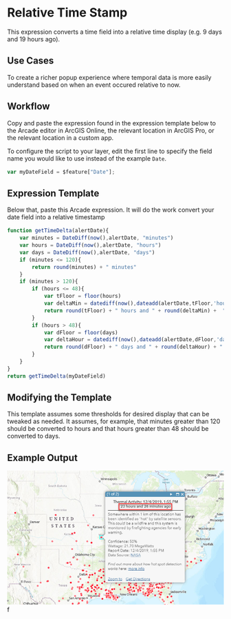 # Relative Time Stamp

This expression converts a time field into a relative time display (e.g. 9 days and 19 hours ago).

## Use Cases

To create a richer popup experience where temporal data is more easily understand based on when an event occured relative to now.

## Workflow

Copy and paste the expression found in the expression template below to the Arcade editor in ArcGIS Online, the relevant location in ArcGIS Pro, or the relevant location in a custom app.

To configure the script to your layer, edit the first line to specify the field name you would like to use instead of the example `Date`.

```js
var myDateField = $feature["Date"];
```

## Expression Template
Below that, paste this Arcade expression. It will do the work convert your date field into a relative timestamp

```js
function getTimeDelta(alertDate){
    var minutes = DateDiff(now(),alertDate, "minutes")
    var hours = DateDiff(now(),alertDate, "hours")
    var days = DateDiff(now(),alertDate, "days")
    if (minutes <= 120){
        return round(minutes) + " minutes"
    }
    if (minutes > 120){
        if (hours <= 48){
            var tFloor = floor(hours)
            var deltaMin = datediff(now(),dateadd(alertDate,tFloor,'hours'),'minutes')
            return round(tFloor) + " hours and " + round(deltaMin) +  " minutes"
        }
        if (hours > 48){
            var dFloor = floor(days)
            var deltaHour = datediff(now(),dateadd(alertDate,dFloor,'days'),'hours')
            return round(dFloor) + " days and " + round(deltaHour) + " hours"
        }
    }
}
return getTimeDelta(myDateField)
```

## Modifying the Template
This template assumes some thresholds for desired display that can be tweaked as needed. It assumes, for example, that minutes greater than 120 should be converted to hours and that hours greater than 48 should be converted to days.

## Example Output

![Relative timestamp](popup.jpg) f
